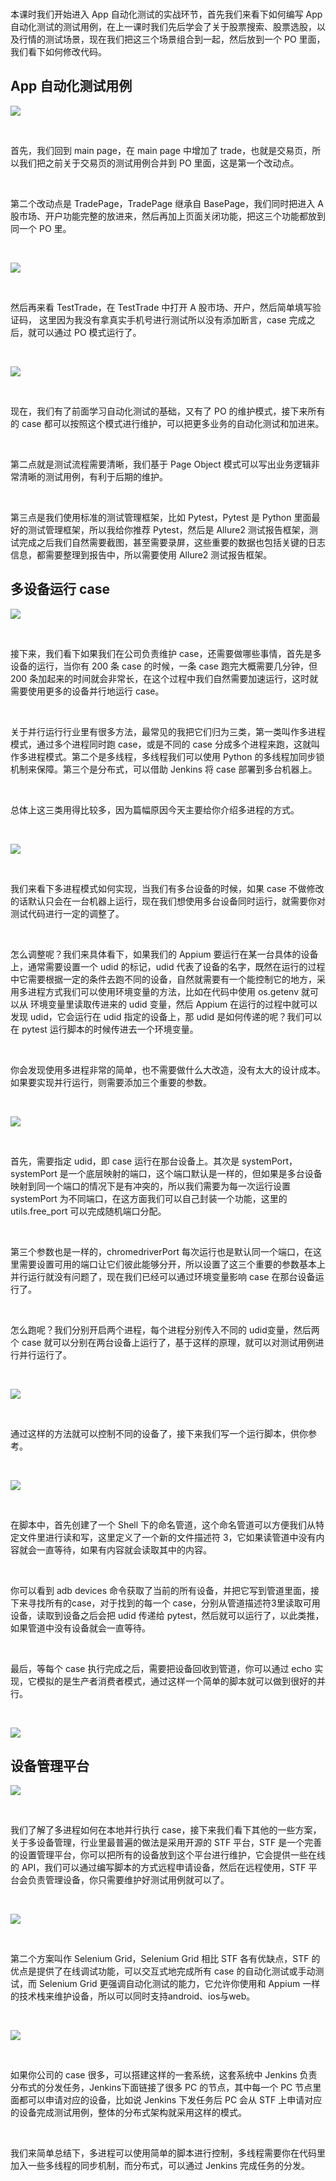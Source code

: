 <br />

本课时我们开始进入 App 自动化测试的实战环节，首先我们来看下如何编写 App 自动化测试的测试用例，在上一课时我们先后学会了关于股票搜索、股票选股，以及行情的测试场景，现在我们把这三个场景组合到一起，然后放到一个 PO 里面，我们看下如何修改代码。  

App 自动化测试用例
-----------

![](https://s0.lgstatic.com/i/image3/M01/0C/19/Ciqah16NtACAUF8lAAQf_Hahfgk045.png)

<br />

首先，我们回到 main page，在 main page 中增加了 trade，也就是交易页，所以我们把之前关于交易页的测试用例合并到 PO 里面，这是第一个改动点。

<br />

第二个改动点是 TradePage，TradePage 继承自 BasePage，我们同时把进入 A 股市场、开户功能完整的放进来，然后再加上页面关闭功能，把这三个功能都放到同一个 PO 里。

<br />

![](https://s0.lgstatic.com/i/image3/M01/85/30/Cgq2xl6NtACAHcCKAAQgkCjU2kQ662.png)  

<br />

然后再来看 TestTrade，在 TestTrade 中打开 A 股市场、开户，然后简单填写验证码， 这里因为我没有拿真实手机号进行测试所以没有添加断言，case 完成之后，就可以通过 PO 模式运行了。

<br />

![](https://s0.lgstatic.com/i/image3/M01/0C/19/Ciqah16NtAGALOBMAAEVshqVjrM187.png)

<br />

现在，我们有了前面学习自动化测试的基础，又有了 PO 的维护模式，接下来所有的 case 都可以按照这个模式进行维护，可以把更多业务的自动化测试和加进来。

<br />

第二点就是测试流程需要清晰，我们基于 Page Object 模式可以写出业务逻辑非常清晰的测试用例，有利于后期的维护。

<br />

第三点是我们使用标准的测试管理框架，比如 Pytest，Pytest 是 Python 里面最好的测试管理框架，所以我给你推荐 Pytest，然后是 Allure2 测试报告框架，测试完成之后我们自然需要截图，甚至需要录屏，这些重要的数据也包括关键的日志信息，都需要整理到报告中，所以需要使用 Allure2 测试报告框架。

多设备运行 case
----------

![](https://s0.lgstatic.com/i/image3/M01/85/30/Cgq2xl6NtAGAfFZDAADGJoLu_4o967.png)

<br />

接下来，我们看下如果我们在公司负责维护 case，还需要做哪些事情，首先是多设备的运行，当你有 200 条 case 的时候，一条 case 跑完大概需要几分钟，但 200 条加起来的时间就会非常长，在这个过程中我们自然需要加速运行，这时就需要使用更多的设备并行地运行 case。

<br />

关于并行运行行业里有很多方法，最常见的我把它们归为三类，第一类叫作多进程模式，通过多个进程同时跑 case，或是不同的 case 分成多个进程来跑，这就叫作多进程模式。第二个是多线程，多线程我们可以使用 Python 的多线程加同步锁机制来保障。第三个是分布式，可以借助 Jenkins 将 case 部署到多台机器上。

<br />

总体上这三类用得比较多，因为篇幅原因今天主要给你介绍多进程的方式。

<br />

![](https://s0.lgstatic.com/i/image3/M01/0C/19/Ciqah16NtAGAbvkgAAEtZZd03NQ031.png)

<br />

我们来看下多进程模式如何实现，当我们有多台设备的时候，如果 case 不做修改的话默认只会在一台机器上运行，现在我们想使用多台设备同时运行，就需要你对测试代码进行一定的调整了。

<br />

怎么调整呢？我们来具体看下，如果我们的 Appium 要运行在某一台具体的设备上，通常需要设置一个 udid 的标记，udid 代表了设备的名字，既然在运行的过程中它需要根据一定的条件去跑不同的设备，自然就需要有一个能控制它的地方，采用多进程方式我们可以使用环境变量的方法，比如在代码中使用 os.getenv 就可以从 环境变量里读取传进来的 udid 变量，然后 Appium 在运行的过程中就可以发现 udid，它会运行在 udid 指定的设备上，那 udid 是如何传递的呢？我们可以在 pytest 运行脚本的时候传进去一个环境变量。

<br />

你会发现使用多进程非常的简单，也不需要做什么大改造，没有太大的设计成本。如果要实现并行运行，则需要添加三个重要的参数。

<br />

![](https://s0.lgstatic.com/i/image3/M01/85/30/Cgq2xl6NtAKAYTO7AAOSmhgREJE845.png)  

<br />

首先，需要指定 udid，即 case 运行在那台设备上。其次是 systemPort，systemPort 是一个底层映射的端口，这个端口默认是一样的，但如果是多台设备映射到同一个端口的情况下是有冲突的，所以我们需要为每一次运行设置 systemPort 为不同端口，在这方面我们可以自己封装一个功能，这里的 utils.free_port 可以完成随机端口分配。

<br />

第三个参数也是一样的，chromedriverPort 每次运行也是默认同一个端口，在这里需要设置可用的端口让它们彼此能够分开，所以设置了这三个重要的参数基本上并行运行就没有问题了，现在我们已经可以通过环境变量影响 case 在那台设备运行了。

<br />

怎么跑呢？我们分别开启两个进程，每个进程分别传入不同的 udid变量，然后两个 case 就可以分别在两台设备上运行了，基于这样的原理，就可以对测试用例进行并行运行了。

<br />

![](https://s0.lgstatic.com/i/image3/M01/0C/19/Ciqah16NtAKAElE_AAEe_8TqOJU947.png)  

<br />

通过这样的方法就可以控制不同的设备了，接下来我们写一个运行脚本，供你参考。

<br />

![](https://s0.lgstatic.com/i/image3/M01/0C/19/Ciqah16NtAOAJgVVAAIAM8cmLkE096.png)

<br />

在脚本中，首先创建了一个 Shell 下的命名管道，这个命名管道可以方便我们从特定文件里进行读和写，这里定义了一个新的文件描述符 3，它如果读管道中没有内容就会一直等待，如果有内容就会读取其中的内容。

<br />

你可以看到 adb devices 命令获取了当前的所有设备，并把它写到管道里面，接下来寻找所有的case，对于找到的每一个 case，分别从管道描述符3里读取可用设备，读取到设备之后会把 udid 传递给 pytest，然后就可以运行了，以此类推，如果管道中没有设备就会一直等待。

<br />

最后，等每个 case 执行完成之后，需要把设备回收到管道，你可以通过 echo 实现，它模拟的是生产者消费者模式，通过这样一个简单的脚本就可以做到很好的并行。

<br />

![](https://s0.lgstatic.com/i/image3/M01/85/30/Cgq2xl6NtAOAMnVwAACGMeaLObg381.png)

设备管理平台
------

![](https://s0.lgstatic.com/i/image3/M01/0C/19/Ciqah16NtAOAMdvKAALVXDSU3JQ190.png)  

<br />

我们了解了多进程如何在本地并行执行 case，接下来我们看下其他的一些方案，关于多设备管理，行业里最普遍的做法是采用开源的 STF 平台，STF 是一个完善的设置管理平台，你可以把所有的设备放到这个平台进行维护，它会提供一些在线的 API，我们可以通过编写脚本的方式远程申请设备，然后在远程使用，STF 平台会负责管理设备，你只需要维护好测试用例就可以了。

<br />

![](https://s0.lgstatic.com/i/image3/M01/85/30/Cgq2xl6NtASANd6ZAAHj4h7NexQ915.png)

<br />

第二个方案叫作 Selenium Grid，Selenium Grid 相比 STF 各有优缺点，STF 的优点是提供了在线调试功能，可以交互式地完成所有 case 的自动化测试或手动测试，而 Selenium Grid 更强调自动化测试的能力，它允许你使用和 Appium 一样的技术栈来维护设备，所以可以同时支持android、ios与web。

<br />

![](https://s0.lgstatic.com/i/image3/M01/0C/19/Ciqah16NtASAGIjjAAFSs7BwBQA751.png)

<br />

如果你公司的 case 很多，可以搭建这样的一套系统，这套系统中 Jenkins 负责分布式的分发任务，Jenkins下面链接了很多 PC 的节点，其中每一个 PC 节点里面都可以申请对应的设备，比如说 Jenkins 下发任务后 PC 会从 STF 上申请对应的设备完成测试用例，整体的分布式架构就采用这样的模式。

<br />

我们来简单总结下，多进程可以使用简单的脚本进行控制，多线程需要你在代码里加入一些多线程的同步机制，而分布式，可以通过 Jenkins 完成任务的分发。
